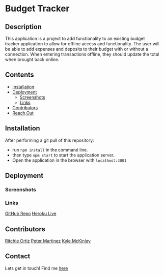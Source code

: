 # Budget Tracker
## Description
This application is a project to add functionality to an existing budget tracker application to allow for offline access and functionality. The user will be able to add expenses and deposits to their budget with or without a connection. When entering transactions offline, they should update the total when brought back online.

## Contents
- [Installation](#Installation)
- [Deployment](#Deployment)
    - [Screenshots](#Screenshots)
    - [Links](#Links)
- [Contributors](#Contributors)
- [Reach Out](#Contact)

## Installation
After performing a git pull of this repository:
- run `npm install` in the command line.
- then type `npm start` to start the application server.
- Open the application in the browser with `localhost:3001`

## Deployment
### Screenshots


### Links
[GitHub Repo]()
[Heroku Live]()

## Contributors
[Ritchie Ortiz](https://www.GitHub.com/xRitchie91)
[Peter Martinez](https//www.GitHub.com/Pmarti53)
[Kyle McKinley](https://www.GitHub.com/kjmckinley)

## Contact
Lets get in touch!
Find me [here](https://www.GitHub.com/xRitchie91)
